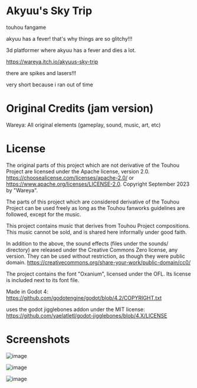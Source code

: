 # Akyuu's Sky Trip

touhou fangame

akyuu has a fever! that's why things are so glitchy!!!

3d platformer where akyuu has a fever and dies a lot.

https://wareya.itch.io/akyuus-sky-trip

there are spikes and lasers!!!

very short because i ran out of time

# Original Credits (jam version)

Wareya: All original elements (gameplay, sound, music, art, etc)

# License

The original parts of this project which are not derivative of the Touhou Project are licensed under the Apache license, version 2.0. https://choosealicense.com/licenses/apache-2.0/ or https://www.apache.org/licenses/LICENSE-2.0. Copyright September 2023 by "Wareya".

The parts of this project which are considered derivative of the Touhou Project can be used freely as long as the Touhou fanworks guidelines are followed, except for the music.

This project contains music that derives from Touhou Project compositions. This music cannot be sold, and is shared here informally under good faith.

In addition to the above, the sound effects (files under the sounds/ directory) are released under the Creative Commons Zero license, any version. They can be used without restriction, as though they were public domain. https://creativecommons.org/share-your-work/public-domain/cc0/

The project contains the font "Oxanium", licensed under the OFL. Its license is included next to its font file.

Made in Godot 4: https://github.com/godotengine/godot/blob/4.2/COPYRIGHT.txt

uses the godot jigglebones addon under the MIT license: https://github.com/yaelatletl/godot-jigglebones/blob/4.X/LICENSE

# Screenshots

![image](https://github.com/wareya/Akyuu-s-Sky-Trip/assets/585488/0d729418-fd7b-429e-858a-8a8eaf1578ef)

![image](https://github.com/wareya/Akyuu-s-Sky-Trip/assets/585488/a5b241a7-7618-43c1-940f-03b94e8107f2)

![image](https://github.com/wareya/Akyuu-s-Sky-Trip/assets/585488/7cf2f6c3-1827-4e2e-a79b-cb3c6ddc5306)

